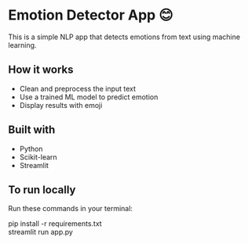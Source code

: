 # Emotion Detector App 😊

This is a simple NLP app that detects emotions from text using machine learning.

## How it works
- Clean and preprocess the input text
- Use a trained ML model to predict emotion
- Display results with emoji

## Built with
- Python
- Scikit-learn
- Streamlit

## To run locally
Run these commands in your terminal:

pip install -r requirements.txt  
streamlit run app.py